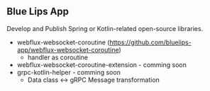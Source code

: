 ## Blue Lips App

Develop and Publish Spring or Kotlin-related open-source libraries.

- webflux-websocket-coroutine (https://github.com/bluelips-app/webflux-websocket-coroutine)
  - handler as coroutine
- webflux-websocket-coroutine-extension - comming soon
- grpc-kotlin-helper - comming soon
  - Data class <-> gRPC Message transformation

<!--

**Here are some ideas to get you started:**

🙋‍♀️ A short introduction - what is your organization all about?
🌈 Contribution guidelines - how can the community get involved?
👩‍💻 Useful resources - where can the community find your docs? Is there anything else the community should know?
🍿 Fun facts - what does your team eat for breakfast?
🧙 Remember, you can do mighty things with the power of [Markdown](https://docs.github.com/github/writing-on-github/getting-started-with-writing-and-formatting-on-github/basic-writing-and-formatting-syntax)
-->
